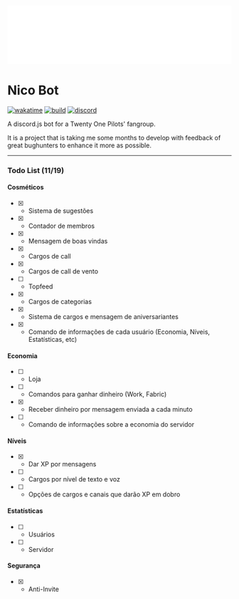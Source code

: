 ![Nico](https://raw.githubusercontent.com/jurgenjacobsen/nico/main/assets/Nico1.png)
# Nico Bot
[![wakatime](https://wakatime.com/badge/github/jurgenjacobsen/nico.svg)](https://wakatime.com/badge/github/jurgenjacobsen/nico)
[![build](https://img.shields.io/github/languages/top/jurgenjacobsen/nico?style=flat-square)](https://github.com/jurgenjacobsen/nico)
[![discord](https://img.shields.io/discord/465938334791893002?color=5865F2&logo=discord&logoColor=white&style=flat-square)](https://discord.gg/f4jkqrdbyh)

A discord.js bot for a Twenty One Pilots' fangroup.

It is a project that is taking me some months to develop with feedback of great bughunters to enhance it more as possible.

___
### Todo List (11/19)
#### Cosméticos

- [X] - Sistema de sugestões
- [X] - Contador de membros
- [X] - Mensagem de boas vindas
- [X] - Cargos de call
- [X] - Cargos de call de vento
- [ ] - Topfeed
- [X] - Cargos de categorias
- [X] - Sistema de cargos e mensagem de aniversariantes
- [X] - Comando de informações de cada usuário (Economia, Níveis, Estatísticas, etc)

#### Economia

- [ ] - Loja
- [ ] - Comandos para ganhar dinheiro (Work, Fabric)
- [X] - Receber dinheiro por mensagem enviada a cada minuto
- [ ] - Comando de informações sobre a economia do servidor

#### Níveis

- [X] - Dar XP por mensagens 
- [ ] - Cargos por nível de texto e voz
- [ ] - Opções de cargos e canais que darão XP em dobro

#### Estatísticas

- [ ] - Usuários
- [ ] - Servidor

#### Segurança
- [X] - Anti-Invite
